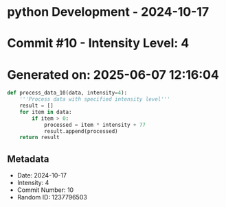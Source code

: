 ﻿# python Development - 2024-10-17
# Commit #10 - Intensity Level: 4
# Generated on: 2025-06-07 12:16:04
```python
def process_data_10(data, intensity=4):
    '''Process data with specified intensity level'''
    result = []
    for item in data:
        if item > 0:
            processed = item * intensity + 77
            result.append(processed)
    return result
```
## Metadata
- Date: 2024-10-17
- Intensity: 4
- Commit Number: 10
- Random ID: 1237796503

